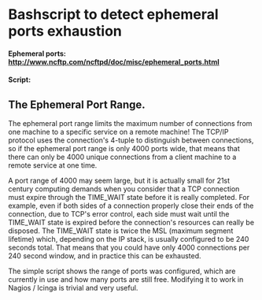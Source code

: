 # Bashscript to detect ephemeral ports exhaustion

#### Ephemeral ports: http://www.ncftp.com/ncftpd/doc/misc/ephemeral_ports.html
#### Script:

## The Ephemeral Port Range.

The ephemeral port range limits the maximum number of connections from one machine to a specific service on a remote machine! The TCP/IP protocol uses the connection's 4-tuple to distinguish between connections, so if the ephemeral port range is only 4000 ports wide, that means that there can only be 4000 unique connections from a client machine to a remote service at one time.

A port range of 4000 may seem large, but it is actually small for 21st century computing demands when you consider that a TCP connection must expire through the TIME_WAIT state before it is really completed.  For example, even if both sides of a connection properly close their ends of the connection, due to TCP's error control, each side must wait until the TIME_WAIT state is expired before the connection's resources can really be disposed.  The TIME_WAIT state is twice the MSL (maximum segment lifetime) which, depending on the IP stack, is usually configured to be 240 seconds total.  That means that you could have only 4000 connections per 240 second window, and in practice this can be exhausted.

The simple script shows the range of ports was configured, which are currently in use and how many ports are still free. Modifying it to work in Nagios / Icinga is trivial and very useful.
